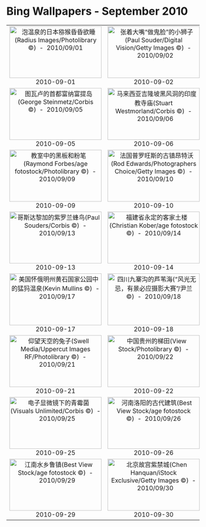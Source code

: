# Bing Wallpapers - September 2010

| | | | |
|:-------------------------:|:-------------------------:|:-------------------------:|:-------------------------:|
| <a href="https://bing.ee123.net/img/cn/fhd/2010/09/01.jpg" target="_blank"><img src="https://bing.ee123.net/img/cn/fhd/2010/09/01.jpg" width="240" height="135" alt="泡温泉的日本猕猴昏昏欲睡(Radius Images/Photolibrary ©)  -  2010/09/01" title="泡温泉的日本猕猴昏昏欲睡(Radius Images/Photolibrary ©)  -  2010/09/01"></a><br>2010-09-01<br> | <a href="https://bing.ee123.net/img/cn/fhd/2010/09/02.jpg" target="_blank"><img src="https://bing.ee123.net/img/cn/fhd/2010/09/02.jpg" width="240" height="135" alt="张着大嘴“做鬼脸”的小狮子(Paul Souder/Digital Vision/Getty Images ©)  -  2010/09/02" title="张着大嘴“做鬼脸”的小狮子(Paul Souder/Digital Vision/Getty Images ©)  -  2010/09/02"></a><br>2010-09-02<br> | <a href="https://bing.ee123.net/img/cn/fhd/2010/09/03.jpg" target="_blank"><img src="https://bing.ee123.net/img/cn/fhd/2010/09/03.jpg" width="240" height="135" alt="阿拉斯加的小猪赛跑(Norbert von der Groeben/The Image Works ©)  -  2010/09/03" title="阿拉斯加的小猪赛跑(Norbert von der Groeben/The Image Works ©)  -  2010/09/03"></a><br>2010-09-03<br> | <a href="https://bing.ee123.net/img/cn/fhd/2010/09/04.jpg" target="_blank"><img src="https://bing.ee123.net/img/cn/fhd/2010/09/04.jpg" width="240" height="135" alt="加拿大班夫国家公园中的鼠兔(Don Johnston/All Canada Photos/age fotostock ©)  -  2010/09/04" title="加拿大班夫国家公园中的鼠兔(Don Johnston/All Canada Photos/age fotostock ©)  -  2010/09/04"></a><br>2010-09-04<br> |
| <a href="https://bing.ee123.net/img/cn/fhd/2010/09/05.jpg" target="_blank"><img src="https://bing.ee123.net/img/cn/fhd/2010/09/05.jpg" width="240" height="135" alt="图瓦卢的首都富纳富提岛(George Steinmetz/Corbis ©)  -  2010/09/05" title="图瓦卢的首都富纳富提岛(George Steinmetz/Corbis ©)  -  2010/09/05"></a><br>2010-09-05<br> | <a href="https://bing.ee123.net/img/cn/fhd/2010/09/06.jpg" target="_blank"><img src="https://bing.ee123.net/img/cn/fhd/2010/09/06.jpg" width="240" height="135" alt="马来西亚吉隆坡黑风洞的印度教寺庙(Stuart Westmorland/Corbis ©)  -  2010/09/06" title="马来西亚吉隆坡黑风洞的印度教寺庙(Stuart Westmorland/Corbis ©)  -  2010/09/06"></a><br>2010-09-06<br> | <a href="https://bing.ee123.net/img/cn/fhd/2010/09/07.jpg" target="_blank"><img src="https://bing.ee123.net/img/cn/fhd/2010/09/07.jpg" width="240" height="135" alt="沾着露水的日本黑松苗(Amana Productions/Amanaimages/Photolibrary ©)  -  2010/09/07" title="沾着露水的日本黑松苗(Amana Productions/Amanaimages/Photolibrary ©)  -  2010/09/07"></a><br>2010-09-07<br> | <a href="https://bing.ee123.net/img/cn/fhd/2010/09/08.jpg" target="_blank"><img src="https://bing.ee123.net/img/cn/fhd/2010/09/08.jpg" width="240" height="135" alt="观光船正穿过希腊的科林斯运河(Mark Hannaford/Photolibrary ©)  -  2010/09/08" title="观光船正穿过希腊的科林斯运河(Mark Hannaford/Photolibrary ©)  -  2010/09/08"></a><br>2010-09-08<br> |
| <a href="https://bing.ee123.net/img/cn/fhd/2010/09/09.jpg" target="_blank"><img src="https://bing.ee123.net/img/cn/fhd/2010/09/09.jpg" width="240" height="135" alt="教室中的黑板和粉笔(Raymond Forbes/age fotostock/Photolibrary ©)  -  2010/09/09" title="教室中的黑板和粉笔(Raymond Forbes/age fotostock/Photolibrary ©)  -  2010/09/09"></a><br>2010-09-09<br> | <a href="https://bing.ee123.net/img/cn/fhd/2010/09/10.jpg" target="_blank"><img src="https://bing.ee123.net/img/cn/fhd/2010/09/10.jpg" width="240" height="135" alt="法国普罗旺斯的古镇昂特沃(Rod Edwards/Photographers Choice/Getty Images ©)  -  2010/09/10" title="法国普罗旺斯的古镇昂特沃(Rod Edwards/Photographers Choice/Getty Images ©)  -  2010/09/10"></a><br>2010-09-10<br> | <a href="https://bing.ee123.net/img/cn/fhd/2010/09/11.jpg" target="_blank"><img src="https://bing.ee123.net/img/cn/fhd/2010/09/11.jpg" width="240" height="135" alt="加拿大艾伯塔的洛矶山冰河国家公园(Steve Vidler/Photolibrary ©)  -  2010/09/11" title="加拿大艾伯塔的洛矶山冰河国家公园(Steve Vidler/Photolibrary ©)  -  2010/09/11"></a><br>2010-09-11<br> | <a href="https://bing.ee123.net/img/cn/fhd/2010/09/12.jpg" target="_blank"><img src="https://bing.ee123.net/img/cn/fhd/2010/09/12.jpg" width="240" height="135" alt="美国俄勒冈州波特兰的日本花园(Craig Tuttle/Corbis ©)  -  2010/09/12" title="美国俄勒冈州波特兰的日本花园(Craig Tuttle/Corbis ©)  -  2010/09/12"></a><br>2010-09-12<br> |
| <a href="https://bing.ee123.net/img/cn/fhd/2010/09/13.jpg" target="_blank"><img src="https://bing.ee123.net/img/cn/fhd/2010/09/13.jpg" width="240" height="135" alt="哥斯达黎加的紫罗兰蜂鸟(Paul Souders/Corbis ©)  -  2010/09/13" title="哥斯达黎加的紫罗兰蜂鸟(Paul Souders/Corbis ©)  -  2010/09/13"></a><br>2010-09-13<br> | <a href="https://bing.ee123.net/img/cn/fhd/2010/09/14.jpg" target="_blank"><img src="https://bing.ee123.net/img/cn/fhd/2010/09/14.jpg" width="240" height="135" alt="福建省永定的客家土楼(Christian Kober/age fotostock ©)  -  2010/09/14" title="福建省永定的客家土楼(Christian Kober/age fotostock ©)  -  2010/09/14"></a><br>2010-09-14<br> | <a href="https://bing.ee123.net/img/cn/fhd/2010/09/15.jpg" target="_blank"><img src="https://bing.ee123.net/img/cn/fhd/2010/09/15.jpg" width="240" height="135" alt="著名的独立天使纪念碑耸立在墨西哥城广场中央(Walter Bibikow/Photolibrary ©)  -  2010/09/15" title="著名的独立天使纪念碑耸立在墨西哥城广场中央(Walter Bibikow/Photolibrary ©)  -  2010/09/15"></a><br>2010-09-15<br> | <a href="https://bing.ee123.net/img/cn/fhd/2010/09/16.jpg" target="_blank"><img src="https://bing.ee123.net/img/cn/fhd/2010/09/16.jpg" width="240" height="135" alt="加州海岸森林中的海兔(Mirlo Zanni/Photolibrary ©)  -  2010/09/16" title="加州海岸森林中的海兔(Mirlo Zanni/Photolibrary ©)  -  2010/09/16"></a><br>2010-09-16<br> |
| <a href="https://bing.ee123.net/img/cn/fhd/2010/09/17.jpg" target="_blank"><img src="https://bing.ee123.net/img/cn/fhd/2010/09/17.jpg" width="240" height="135" alt="美国怀俄明州黄石国家公园中的猛犸温泉(Kevin Mullins ©)  -  2010/09/17" title="美国怀俄明州黄石国家公园中的猛犸温泉(Kevin Mullins ©)  -  2010/09/17"></a><br>2010-09-17<br> | <a href="https://bing.ee123.net/img/cn/fhd/2010/09/18.jpg" target="_blank"><img src="https://bing.ee123.net/img/cn/fhd/2010/09/18.jpg" width="240" height="135" alt="四川九寨沟的芦苇海(“风光无忌，有景必应摄影大赛”/尹兰 ©)  -  2010/09/18" title="四川九寨沟的芦苇海(“风光无忌，有景必应摄影大赛”/尹兰 ©)  -  2010/09/18"></a><br>2010-09-18<br> | <a href="https://bing.ee123.net/img/cn/fhd/2010/09/19.jpg" target="_blank"><img src="https://bing.ee123.net/img/cn/fhd/2010/09/19.jpg" width="240" height="135" alt="格陵兰岛伊卢利萨特冰川峡湾附近的小镇(Frank Krahmer/Masterfile ©)  -  2010/09/19" title="格陵兰岛伊卢利萨特冰川峡湾附近的小镇(Frank Krahmer/Masterfile ©)  -  2010/09/19"></a><br>2010-09-19<br> | <a href="https://bing.ee123.net/img/cn/fhd/2010/09/20.jpg" target="_blank"><img src="https://bing.ee123.net/img/cn/fhd/2010/09/20.jpg" width="240" height="135" alt="加拿大邱吉尔河流域的北极熊(Ward Kennan/Photolibrary ©)  -  2010/09/20" title="加拿大邱吉尔河流域的北极熊(Ward Kennan/Photolibrary ©)  -  2010/09/20"></a><br>2010-09-20<br> |
| <a href="https://bing.ee123.net/img/cn/fhd/2010/09/21.jpg" target="_blank"><img src="https://bing.ee123.net/img/cn/fhd/2010/09/21.jpg" width="240" height="135" alt="仰望天空的兔子(Swell Media/Uppercut Images RF/Photolibrary ©)  -  2010/09/21" title="仰望天空的兔子(Swell Media/Uppercut Images RF/Photolibrary ©)  -  2010/09/21"></a><br>2010-09-21<br> | <a href="https://bing.ee123.net/img/cn/fhd/2010/09/22.jpg" target="_blank"><img src="https://bing.ee123.net/img/cn/fhd/2010/09/22.jpg" width="240" height="135" alt="中国贵州的梯田(View Stock/Photolibrary ©)  -  2010/09/22" title="中国贵州的梯田(View Stock/Photolibrary ©)  -  2010/09/22"></a><br>2010-09-22<br> | <a href="https://bing.ee123.net/img/cn/fhd/2010/09/23.jpg" target="_blank"><img src="https://bing.ee123.net/img/cn/fhd/2010/09/23.jpg" width="240" height="135" alt="厄瓜多尔的可乐瀑布(Kevin Schafer/CORBIS ©)  -  2010/09/23" title="厄瓜多尔的可乐瀑布(Kevin Schafer/CORBIS ©)  -  2010/09/23"></a><br>2010-09-23<br> | <a href="https://bing.ee123.net/img/cn/fhd/2010/09/24.jpg" target="_blank"><img src="https://bing.ee123.net/img/cn/fhd/2010/09/24.jpg" width="240" height="135" alt="麒麟座中的狐狸皮星云(Stocktrek Images/Corbis ©)  -  2010/09/24" title="麒麟座中的狐狸皮星云(Stocktrek Images/Corbis ©)  -  2010/09/24"></a><br>2010-09-24<br> |
| <a href="https://bing.ee123.net/img/cn/fhd/2010/09/25.jpg" target="_blank"><img src="https://bing.ee123.net/img/cn/fhd/2010/09/25.jpg" width="240" height="135" alt="电子显微镜下的青霉菌(Visuals Unlimited/Corbis ©)  -  2010/09/25" title="电子显微镜下的青霉菌(Visuals Unlimited/Corbis ©)  -  2010/09/25"></a><br>2010-09-25<br> | <a href="https://bing.ee123.net/img/cn/fhd/2010/09/26.jpg" target="_blank"><img src="https://bing.ee123.net/img/cn/fhd/2010/09/26.jpg" width="240" height="135" alt="河南洛阳的古代建筑(Best View Stock/age fotostock ©)  -  2010/09/26" title="河南洛阳的古代建筑(Best View Stock/age fotostock ©)  -  2010/09/26"></a><br>2010-09-26<br> | <a href="https://bing.ee123.net/img/cn/fhd/2010/09/27.jpg" target="_blank"><img src="https://bing.ee123.net/img/cn/fhd/2010/09/27.jpg" width="240" height="135" alt="中国咸阳出土的西汉兵马俑(Shigeki Tanaka/Oriental Touch/age fotostock ©)  -  2010/09/27" title="中国咸阳出土的西汉兵马俑(Shigeki Tanaka/Oriental Touch/age fotostock ©)  -  2010/09/27"></a><br>2010-09-27<br> | <a href="https://bing.ee123.net/img/cn/fhd/2010/09/28.jpg" target="_blank"><img src="https://bing.ee123.net/img/cn/fhd/2010/09/28.jpg" width="240" height="135" alt="西安大雁塔(Bruno Barbier/Robert Harding Travel/Photolibrary ©)  -  2010/09/28" title="西安大雁塔(Bruno Barbier/Robert Harding Travel/Photolibrary ©)  -  2010/09/28"></a><br>2010-09-28<br> |
| <a href="https://bing.ee123.net/img/cn/fhd/2010/09/29.jpg" target="_blank"><img src="https://bing.ee123.net/img/cn/fhd/2010/09/29.jpg" width="240" height="135" alt="江南水乡鲁镇(Best View Stock/age fotostock ©)  -  2010/09/29" title="江南水乡鲁镇(Best View Stock/age fotostock ©)  -  2010/09/29"></a><br>2010-09-29<br> | <a href="https://bing.ee123.net/img/cn/fhd/2010/09/30.jpg" target="_blank"><img src="https://bing.ee123.net/img/cn/fhd/2010/09/30.jpg" width="240" height="135" alt="北京故宫紫禁城(Chen Hanquan/iStock Exclusive/Getty Images ©)  -  2010/09/30" title="北京故宫紫禁城(Chen Hanquan/iStock Exclusive/Getty Images ©)  -  2010/09/30"></a><br>2010-09-30<br> |  |  |

